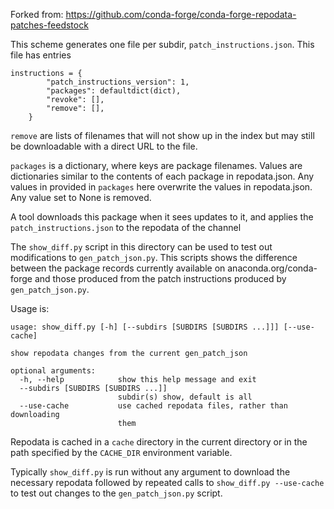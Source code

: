 Forked from: https://github.com/conda-forge/conda-forge-repodata-patches-feedstock

This scheme generates one file per subdir, ``patch_instructions.json``.  This file has entries

```
instructions = {
        "patch_instructions_version": 1,
        "packages": defaultdict(dict),
        "revoke": [],
        "remove": [],
    }
```

``remove`` are lists of filenames that will not show up in the index but may still be downloadable with a direct URL to the file.

``packages`` is a dictionary, where keys are package filenames.  Values are dictionaries similar to the contents of each package in repodata.json.  Any values in provided in ``packages`` here overwrite the values in repodata.json.  Any value set to None is removed.

A tool downloads this package when it sees updates to it, and applies the ``patch_instructions.json``
to the repodata of the channel

The ``show_diff.py`` script in this directory can be used to test out
modifications to ``gen_patch_json.py``.  This scripts shows the difference
between the package records currently available on anaconda.org/conda-forge and those
produced from the patch instructions produced by ``gen_patch_json.py``.

Usage is:

```
usage: show_diff.py [-h] [--subdirs [SUBDIRS [SUBDIRS ...]]] [--use-cache]

show repodata changes from the current gen_patch_json

optional arguments:
  -h, --help            show this help message and exit
  --subdirs [SUBDIRS [SUBDIRS ...]]
                        subdir(s) show, default is all
  --use-cache           use cached repodata files, rather than downloading
                        them

```

Repodata is cached in a ``cache`` directory in the current directory or in the
path specified by the ``CACHE_DIR`` environment variable.

Typically ``show_diff.py`` is run without any argument to download the
necessary repodata followed by repeated calls to ``show_diff.py --use-cache``
to test out changes to the ``gen_patch_json.py`` script.
